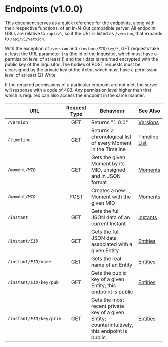 # Endpoints (v1.0.0)
This document serves as a quick reference for the endpoints, along with their respective functions, of an In-N-Out compatible server.
All endpoint URLs are relative to `/api/v1`, so if the URL is listed as `/version`, that expands to `/api/v1/version`.

With the exception of `/version` and `/instant/`*`EID`*`/key/*`, GET requests take at least the URL parameter `inq` (the id of the Inquisitor, which must have a permission level of at least 1) and their data is returned encrypted with the public key of the Inquisitor.
The bodies of POST requests must be clearsigned by the private key of the Actor, which must have a permission level of at least (2) Write.

If the required permissions of a particular endpoint are not met, the server will response with a code of 403. Any permission level higher than that which is required can also access the endpoint in the same manner.

| URL | Request Type | Behaviour | See Also |
| --- | :----------: | --------- | -------- |
| `/version` | GET | Returns "1.0.0" | [Versions](versions.md) |
| `/timeline` | GET | Returns a chronological list of every Moment in the Timeline | [Timeline List](moments.md#timeline-list) |
| `/moment/`*`MID`* | GET | Gets the given Moment by its MID, unsigned and in JSON format | [Moments](moments.md) |
| `/moment/`*`MID`* | POST | Creates a new Moment with the given MID | [Moments](moments.md) |
| `/instant` | GET | Gets the full JSON data of an current Instant | [Instants](instants.md) |
| `/instant/`*`EID`* | GET | Gets the full JSON data associated with a given Entity | [Entities](instants.md#entities) |
| `/instant/`*`EID`*`/name` | GET | Gets the real name of an Entity | [Entities](instants.md#entities) |
| `/instant/`*`EID`*`/key/pub` | GET | Gets the public key of a given Entity; this endpoint is public | [Entities](instants.md#entities) |
| `/instant/`*`EID`*`/key/priv` | GET | Gets the most recent private key of a given Entity; counterintuitively, this endpoint is public | [Entities](instants.md#entities) |